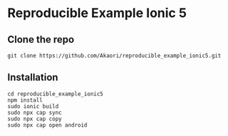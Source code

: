 # Reproducible Example Ionic 5

## Clone the repo 

```
git clone https://github.com/Akaori/reproducible_example_ionic5.git

```


## Installation


```
cd reproducible_example_ionic5
npm install
sudo ionic build
sudo npx cap sync
sudo npx cap copy
sudo npx cap open android
```
